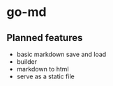 # go-md

## Planned features

- basic markdown save and load
- builder
- markdown to html
- serve as a static file
